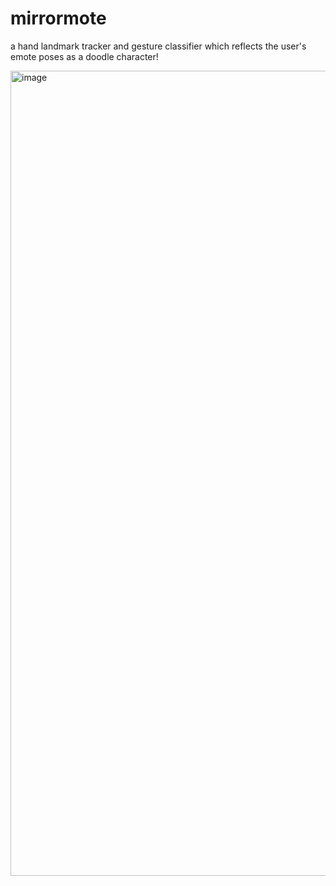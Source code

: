 # mirrormote

a hand landmark tracker and gesture classifier which reflects the user's emote poses as a doodle character!

<img width="1288" alt="image" src="https://github.com/user-attachments/assets/ea7d4da4-9a1e-4c2d-b706-d20e286d0fcc" />
